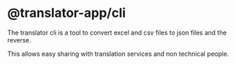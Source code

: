 # @translator-app/cli

The translator cli is a tool to convert excel and csv files to json files and the reverse.

This allows easy sharing with translation services and non technical people.
